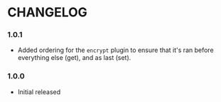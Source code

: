 # CHANGELOG

### 1.0.1

- Added ordering for the `encrypt` plugin to ensure that it's ran before
  everything else (get), and as last (set).

### 1.0.0

- Initial released
